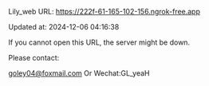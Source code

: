 Lily_web URL: https://222f-61-165-102-156.ngrok-free.app

Updated at: 2024-12-06 04:16:38

If you cannot open this URL, the server might be down.

Please contact: 

goley04@foxmail.com Or Wechat:GL_yeaH
